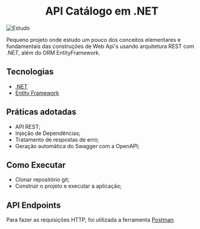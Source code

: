 <h1 align="center">
    API Catálogo em .NET
</h1>

<img src="https://img.shields.io/static/v1?label=Tipo&message=Estudo&color=00ff08&labelColor=000000" alt="Estudo" />
</p>

Pequeno projeto onde estudo um pouco dos conceitos elementares e fundamentais das construções de Web Api's usando arquitetura REST com .NET, além do ORM EntityFramework.

## Tecnologias
 
- [.NET](https://dotnet.microsoft.com/pt-br/)
- [Entity Framework](https://learn.microsoft.com/pt-br/ef/)

## Práticas adotadas

- API REST;
- Injeção de Dependências;
- Tratamento de respostas de erro;
- Geração automática do Swagger com a OpenAPI;

## Como Executar

- Clonar repositório git;
- Construir o projeto e executar a aplicação;

## API Endpoints

Para fazer as requisições HTTP, foi utilizada a ferramenta [Postman](https://www.postman.com/).
